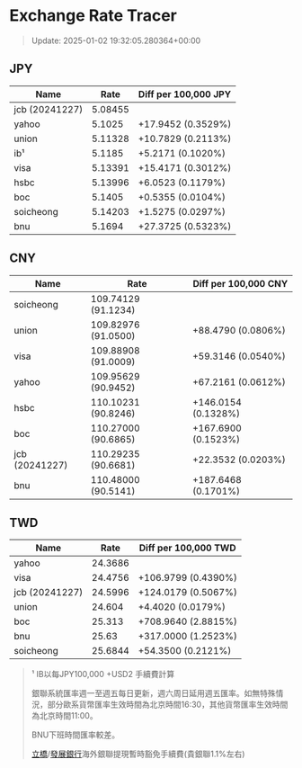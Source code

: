 # Exchange Rate Tracer

> Update: 2025-01-02 19:32:05.280364+00:00

## JPY

| Name           |    Rate | Diff per 100,000 JPY   |
|----------------|---------|------------------------|
| jcb (20241227) | 5.08455 |                        |
| yahoo          | 5.1025  | +17.9452 (0.3529%)     |
| union          | 5.11328 | +10.7829 (0.2113%)     |
| ib¹            | 5.1185  | +5.2171 (0.1020%)      |
| visa           | 5.13391 | +15.4171 (0.3012%)     |
| hsbc           | 5.13996 | +6.0523 (0.1179%)      |
| boc            | 5.1405  | +0.5355 (0.0104%)      |
| soicheong      | 5.14203 | +1.5275 (0.0297%)      |
| bnu            | 5.1694  | +27.3725 (0.5323%)     |

## CNY

| Name           | Rate                | Diff per 100,000 CNY   |
|----------------|---------------------|------------------------|
| soicheong      | 109.74129	(91.1234) |                        |
| union          | 109.82976	(91.0500) | +88.4790 (0.0806%)     |
| visa           | 109.88908	(91.0009) | +59.3146 (0.0540%)     |
| yahoo          | 109.95629	(90.9452) | +67.2161 (0.0612%)     |
| hsbc           | 110.10231	(90.8246) | +146.0154 (0.1328%)    |
| boc            | 110.27000	(90.6865) | +167.6900 (0.1523%)    |
| jcb (20241227) | 110.29235	(90.6681) | +22.3532 (0.0203%)     |
| bnu            | 110.48000	(90.5141) | +187.6468 (0.1701%)    |

## TWD

| Name           |    Rate | Diff per 100,000 TWD   |
|----------------|---------|------------------------|
| yahoo          | 24.3686 |                        |
| visa           | 24.4756 | +106.9799 (0.4390%)    |
| jcb (20241227) | 24.5996 | +124.0179 (0.5067%)    |
| union          | 24.604  | +4.4020 (0.0179%)      |
| boc            | 25.313  | +708.9640 (2.8815%)    |
| bnu            | 25.63   | +317.0000 (1.2523%)    |
| soicheong      | 25.6844 | +54.3500 (0.2121%)     |


> ¹ IB以每JPY100,000 +USD2 手續費計算
>
> 銀聯系統匯率週一至週五每日更新，週六周日延用週五匯率。如無特殊情況，部分歐系貨幣匯率生效時間為北京時間16:30，其他貨幣匯率生效時間為北京時間11:00。
>
> BNU下班時間匯率較差。
>
> [立橋](https://www.wlbank.com.mo/uploads/ueditor/file/20181211/1544536513900230.pdf)/[發展銀行](https://www.mdb.com.mo/Service_Charges_20230728.pdf)海外銀聯提現暫時豁免手續費(貴銀聯1.1%左右)

